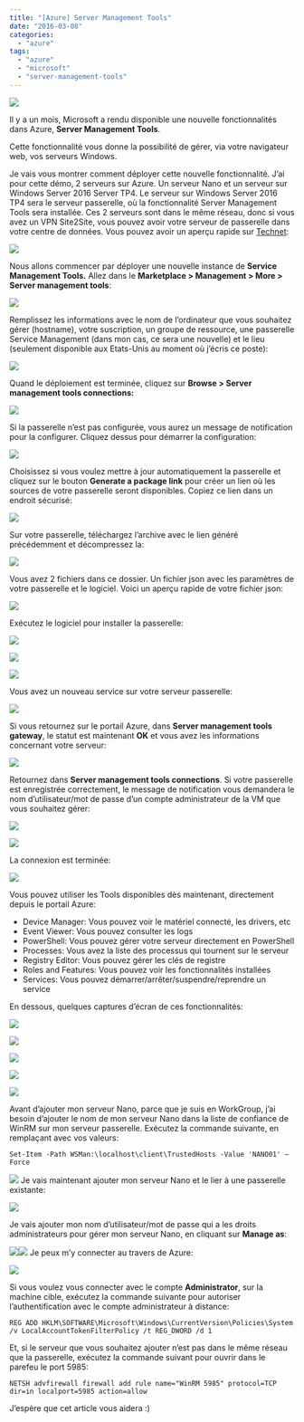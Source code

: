```yaml
---
title: "[Azure] Server Management Tools"
date: "2016-03-08"
categories: 
  - "azure"
tags: 
  - "azure"
  - "microsoft"
  - "server-management-tools"
---
```


[![](https://cloudyjourney.fr/wp-content/uploads/2018/01/pastedimage1482154059354v1.png)](https://cloudyjourney.fr/wp-content/uploads/2018/01/pastedimage1482154059354v1.png)

Il y a un mois, Microsoft a rendu disponible une nouvelle fonctionnalités dans Azure, **Server Management Tools**.

Cette fonctionnalité vous donne la possibilité de gérer, via votre navigateur web, vos serveurs Windows.

Je vais vous montrer comment déployer cette nouvelle fonctionnalité. J’ai pour cette démo, 2 serveurs sur Azure. Un serveur Nano et un serveur sur Windows Server 2016 Server TP4. Le serveur sur Windows Server 2016 TP4 sera le serveur passerelle, où la fonctionnalité Server Management Tools sera installée. Ces 2 serveurs sont dans le même réseau, donc si vous avez un VPN Site2Site, vous pouvez avoir votre serveur de passerelle dans votre centre de données. Vous pouvez avoir un aperçu rapide sur [Technet](http://blogs.technet.com/b/nanoserver/archive/2016/02/09/server-management-tools-is-now-live.aspx):

[![](https://cloudyjourney.fr/wp-content/uploads/2018/01/Microsoft-Azure-Server-Management-Tools-Topology.png)](https://cloudyjourney.fr/wp-content/uploads/2018/01/Microsoft-Azure-Server-Management-Tools-Topology.png)

Nous allons commencer par déployer une nouvelle instance de **Service Management Tools.** Allez dans le **Marketplace > Management > More > Server management tools**:

[![](https://cloudyjourney.fr/wp-content/uploads/2018/01/image_0D938FD1.png)](https://cloudyjourney.fr/wp-content/uploads/2018/01/image_0D938FD1.png)

Remplissez les informations avec le nom de l’ordinateur que vous souhaitez gérer (hostname), votre suscription, un groupe de ressource, une passerelle Service Management (dans mon cas, ce sera une nouvelle) et le lieu (seulement disponible aux Etats-Unis au moment où j’écris ce poste):

[![](https://cloudyjourney.fr/wp-content/uploads/2018/01/image_682C2D13.png)](https://cloudyjourney.fr/wp-content/uploads/2018/01/image_682C2D13.png)

Quand le déploiement est terminée, cliquez sur **Browse > Server management tools connections:**

[![](https://cloudyjourney.fr/wp-content/uploads/2018/01/image_254FE899.png)](https://cloudyjourney.fr/wp-content/uploads/2018/01/image_254FE899.png)

Si la passerelle n’est pas configurée, vous aurez un message de notification pour la configurer. Cliquez dessus pour démarrer la configuration:

[![](https://cloudyjourney.fr/wp-content/uploads/2018/01/image_4977D3D9.png)](https://cloudyjourney.fr/wp-content/uploads/2018/01/image_4977D3D9.png)

Choisissez si vous voulez mettre à jour automatiquement la passerelle et cliquez sur le bouton **Generate a package link** pour créer un lien où les sources de votre passerelle seront disponibles. Copiez ce lien dans un endroit sécurisé:

[![](https://cloudyjourney.fr/wp-content/uploads/2018/01/image_062F5C6A.png)](https://cloudyjourney.fr/wp-content/uploads/2018/01/image_062F5C6A.png)

Sur votre passerelle, téléchargez l’archive avec le lien généré précédemment et décompressez la:

[![](https://cloudyjourney.fr/wp-content/uploads/2018/01/image_5E8B70F0.png)](https://cloudyjourney.fr/wp-content/uploads/2018/01/image_5E8B70F0.png)

Vous avez 2 fichiers dans ce dossier. Un fichier json avec les paramètres de votre passerelle et le logiciel. Voici un aperçu rapide de votre fichier json:

[![](https://cloudyjourney.fr/wp-content/uploads/2018/01/SNAGHTML10fce0ae_5A14F029.png)](https://cloudyjourney.fr/wp-content/uploads/2018/01/SNAGHTML10fce0ae_5A14F029.png)

Exécutez le logiciel pour installer la passerelle:

[![](https://cloudyjourney.fr/wp-content/uploads/2018/01/image_59A8BD34.png)](https://cloudyjourney.fr/wp-content/uploads/2018/01/image_59A8BD34.png)

[![](https://cloudyjourney.fr/wp-content/uploads/2018/01/image_7DD0A874.png)](https://cloudyjourney.fr/wp-content/uploads/2018/01/image_7DD0A874.png)

[![](https://cloudyjourney.fr/wp-content/uploads/2018/01/image_327104B0.png)](https://cloudyjourney.fr/wp-content/uploads/2018/01/image_327104B0.png)

Vous avez un nouveau service sur votre serveur passerelle:

[![](https://cloudyjourney.fr/wp-content/uploads/2018/01/image_427FD367.png)](https://cloudyjourney.fr/wp-content/uploads/2018/01/image_427FD367.png)

Si vous retournez sur le portail Azure, dans **Server management tools gateway**, le statut est maintenant **OK** et vous avez les informations concernant votre serveur:

[![](https://cloudyjourney.fr/wp-content/uploads/2018/01/image_1ADBE7EE.png)](https://cloudyjourney.fr/wp-content/uploads/2018/01/image_1ADBE7EE.png)

Retournez dans **Server management tools connections**. Si votre passerelle est enregistrée correctement, le message de notification vous demandera le nom d’utilisateur/mot de passe d’un compte administrateur de la VM que vous souhaitez gérer:

[![](https://cloudyjourney.fr/wp-content/uploads/2018/01/image_158D013D.png)](https://cloudyjourney.fr/wp-content/uploads/2018/01/image_158D013D.png)

[![](https://cloudyjourney.fr/wp-content/uploads/2018/01/image_4C69E634.png)](https://cloudyjourney.fr/wp-content/uploads/2018/01/image_4C69E634.png)

La connexion est terminée:

[![](https://cloudyjourney.fr/wp-content/uploads/2018/01/image_4E3A3BFB.png)](https://cloudyjourney.fr/wp-content/uploads/2018/01/image_4E3A3BFB.png)

Vous pouvez utiliser les Tools disponibles dès maintenant, directement depuis le portail Azure:

- Device Manager: Vous pouvez voir le matériel connecté, les drivers, etc
- Event Viewer: Vous pouvez consulter les logs
- PowerShell: Vous pouvez gérer votre serveur directement en PowerShell
- Processes: Vous avez la liste des processus qui tournent sur le serveur
- Registry Editor: Vous pouvez gérer les clés de registre
- Roles and Features: Vous pouvez voir les fonctionnalités installées
- Services: Vous pouvez démarrer/arrêter/suspendre/reprendre un service

En dessous, quelques captures d’écran de ces fonctionnalités:

[![](https://cloudyjourney.fr/wp-content/uploads/2018/01/image_3E2DFDF5.png)](https://cloudyjourney.fr/wp-content/uploads/2018/01/image_3E2DFDF5.png)

[![](https://cloudyjourney.fr/wp-content/uploads/2018/01/image_38DF1744.png)](https://cloudyjourney.fr/wp-content/uploads/2018/01/image_38DF1744.png)

[![](https://cloudyjourney.fr/wp-content/uploads/2018/01/image_36A51F39.png)](https://cloudyjourney.fr/wp-content/uploads/2018/01/image_36A51F39.png)

[![](https://cloudyjourney.fr/wp-content/uploads/2018/01/image_38757500.png)](https://cloudyjourney.fr/wp-content/uploads/2018/01/image_38757500.png)

[![](https://cloudyjourney.fr/wp-content/uploads/2018/01/image_4ECB1A45.png)](https://cloudyjourney.fr/wp-content/uploads/2018/01/image_4ECB1A45.png)

Avant d’ajouter mon serveur Nano, parce que je suis en WorkGroup, j’ai besoin d’ajouter le nom de mon serveur Nano dans la liste de confiance de WinRM sur mon serveur passerelle. Exécutez la commande suivante, en remplaçant avec vos valeurs:

`Set-Item -Path WSMan:\localhost\client\TrustedHosts -Value 'NANO01' –Force`

[![](https://cloudyjourney.fr/wp-content/uploads/2018/01/image_39DC2883.png)](https://cloudyjourney.fr/wp-content/uploads/2018/01/image_39DC2883.png) Je vais maintenant ajouter mon serveur Nano et le lier à une passerelle existante:

[![](https://cloudyjourney.fr/wp-content/uploads/2018/01/image_598B024B.png)](https://cloudyjourney.fr/wp-content/uploads/2018/01/image_598B024B.png)

Je vais ajouter mon nom d’utilisateur/mot de passe qui a les droits administrateurs pour gérer mon serveur Nano, en cliquant sur **Manage as**:

[![](https://cloudyjourney.fr/wp-content/uploads/2018/01/image_1B91718D.png)](https://cloudyjourney.fr/wp-content/uploads/2018/01/image_1B91718D.png)[![](https://cloudyjourney.fr/wp-content/uploads/2018/01/image_46D89945.png)](https://cloudyjourney.fr/wp-content/uploads/2018/01/image_46D89945.png) Je peux m’y connecter au travers de Azure:

[![](https://cloudyjourney.fr/wp-content/uploads/2018/01/image_61A4BF51.png)](https://cloudyjourney.fr/wp-content/uploads/2018/01/image_61A4BF51.png)

Si vous voulez vous connecter avec le compte **Administrator**, sur la machine cible, exécutez la commande suivante pour autoriser l’authentification avec le compte administrateur à distance:

`REG ADD HKLM\SOFTWARE\Microsoft\Windows\CurrentVersion\Policies\System /v LocalAccountTokenFilterPolicy /t REG_DWORD /d 1`

Et, si le serveur que vous souhaitez ajouter n’est pas dans le même réseau que la passerelle, exécutez la commande suivant pour ouvrir dans le parefeu le port 5985:

`NETSH advfirewall firewall add rule name="WinRM 5985" protocol=TCP dir=in localport=5985 action=allow`

J’espère que cet article vous aidera :)
